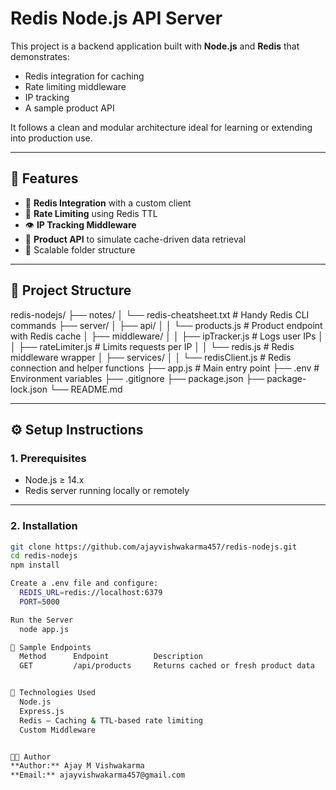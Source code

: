 # Redis Node.js API Server

This project is a backend application built with **Node.js** and **Redis** that demonstrates:
- Redis integration for caching
- Rate limiting middleware
- IP tracking
- A sample product API

It follows a clean and modular architecture ideal for learning or extending into production use.

---

## 🚀 Features

- 🔄 **Redis Integration** with a custom client
- 🧠 **Rate Limiting** using Redis TTL
- 👁️ **IP Tracking Middleware**
- 🛒 **Product API** to simulate cache-driven data retrieval
- 📁 Scalable folder structure

---

## 📁 Project Structure

redis-nodejs/
├── notes/
│ └── redis-cheatsheet.txt # Handy Redis CLI commands
├── server/
│ ├── api/
│ │ └── products.js # Product endpoint with Redis cache
│ ├── middleware/
│ │ ├── ipTracker.js # Logs user IPs
│ │ ├── rateLimiter.js # Limits requests per IP
│ │ └── redis.js # Redis middleware wrapper
│ ├── services/
│ │ └── redisClient.js # Redis connection and helper functions
├── app.js # Main entry point
├── .env # Environment variables
├── .gitignore
├── package.json
├── package-lock.json
└── README.md



---

## ⚙️ Setup Instructions

### 1. Prerequisites

- Node.js ≥ 14.x
- Redis server running locally or remotely

---

### 2. Installation

```bash
git clone https://github.com/ajayvishwakarma457/redis-nodejs.git
cd redis-nodejs
npm install

Create a .env file and configure:
  REDIS_URL=redis://localhost:6379
  PORT=5000

Run the Server
  node app.js

🧪 Sample Endpoints
  Method	  Endpoint	        Description
  GET	      /api/products	    Returns cached or fresh product data


🧰 Technologies Used
  Node.js
  Express.js
  Redis – Caching & TTL-based rate limiting
  Custom Middleware


🧑‍💻 Author
**Author:** Ajay M Vishwakarma  
**Email:** ajayvishwakarma457@gmail.com


